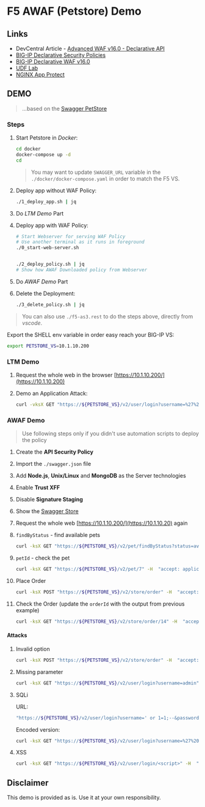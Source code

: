 # F5 AWAF (Petstore) Demo

## Links
- DevCentral Article - [Advanced WAF v16.0 - Declarative API](https://devcentral.f5.com/s/articles/Advanced-WAF-v16-0-Declarative-API)
- [BIG-IP Declarative Security Policies](https://techdocs.f5.com/en-us/bigip-15-1-0/big-ip-declarative-security-policy.html)
- [BIG-IP Declarative WAF v16.0](https://clouddocs.f5.com/products/waf-declarative-policy/declarative_policy_v16_0_0.html)
- [UDF Lab](https://udf.f5.com/b/f7911998-b557-47b1-8228-1552aa985100)
- [NGINX App Protect](https://docs.nginx.com/nginx-app-protect/policy/)

## DEMO
> ...based on the [Swagger PetStore](https://petstore.swagger.io/#/)

### Steps
1. Start Petstore in *Docker*:
    ```bash
    cd docker
    docker-compose up -d
    cd
    ```
    > You may want to update `SWAGGER_URL` variable in the `./docker/docker-compose.yaml` in order to match the F5 VS.

2. Deploy app without WAF Policy:

    ```bash
    ./1_deploy_app.sh | jq
    ```

3. Do *LTM Demo* Part

4. Deploy app with WAF Policy:

    ```bash
    # Start Webserver for serving WAF Policy
    # Use another terminal as it runs in foreground
    ./0_start-web-server.sh
    
    
    ./2_deploy_policy.sh | jq
    # Show how AWAF Downloaded policy from Webserver
    ```

5. Do *AWAF Demo* Part

6. Delete the Deployment:
    ```bash
    ./3_delete_policy.sh | jq
    ```
> You can also use `./f5-as3.rest` to do the steps above, directly from _vscode_.

Export the SHELL env variable in order easy reach your BIG-IP VS:

```bash
export PETSTORE_VS=10.1.10.200
```



### LTM Demo

1. Request the whole web in the browser [https://10.1.10.200/](https://10.1.10.200)
1. Demo an Application Attack:

    ```bash
   curl -vksX GET "https://${PETSTORE_VS}/v2/user/login?username=%27%20or%201%3D1%3B--%26password%3Dtest" -H  "accept: application/json"
    ```

### AWAF Demo
> Use following steps only if you didn't use automation scripts to deploy the policy
1. Create the **API Security Policy**
1. Import the `./swagger.json` file
1. Add **Node.js**, **Unix/Linux** and **MongoDB** as the Server technologies
1. Enable **Trust XFF**
1. Disable **Signature Staging**
1. Show the [Swagger Store](https://petstore.swagger.io/#/)



1. Request the whole web [https://10.1.10.200/](https://10.1.10.20) again
1. `findByStatus` - find available pets

    ```bash
    curl -ksX GET "https://${PETSTORE_VS}/v2/pet/findByStatus?status=available" -H  "accept: application/json" | jq
    ```
1. `petId` - check the pet

    ```bash
    curl -ksX GET "https://${PETSTORE_VS}/v2/pet/7" -H  "accept: application/json" | jq
    ```

1. Place Order

    ```bash
    curl -ksX POST "https://${PETSTORE_VS}/v2/store/order" -H  "accept: application/json" -H  "Content-Type: application/json" -d "{  \"id\": 0,  \"petId\": 7,  \"quantity\": 1,  \"shipDate\": \"2020-08-18T10:10:30.747Z\",  \"status\": \"placed\",  \"complete\": true}" | jq
    ```

1. Check the Order (update the `orderId` with the output from previous example)

    ```bash
    curl -ksX GET "https://${PETSTORE_VS}/v2/store/order/14" -H  "accept: application/json" | jq
    ```

#### Attacks

1. Invalid option

    ```bash
    curl -ksX POST "https://${PETSTORE_VS}/v2/store/order" -H  "accept: application/json" -H  "Content-Type: application/json" -d "{  \"id\": 0,  \"petId\": 7,  \"quantity\": 1,  \"shipDate\": \"2020-08-18T10:10:30.747Z\",  \"status\": \"paid\",  \"complete\": true}" | jq
    ```

1. Missing parameter

    ```bash
    curl -ksX GET "https://${PETSTORE_VS}/v2/user/login?username=admin" -H  "accept: application/json" | jq
    ```

1. SQLi

    URL:
    ```bash
    "https://${PETSTORE_VS}/v2/user/login?username=' or 1=1;--&password=test"
    ```

    Encoded version:
    ```bash
    curl -ksX GET "https://${PETSTORE_VS}/v2/user/login?username=%27%20or%201%3D1%3B--%26password%3Dtest" -H  "accept: application/json" | jq
    ```

1. XSS

    ```bash
    curl -ksX GET "https://${PETSTORE_VS}/v2/user/login/<script>" -H  "accept: application/json" | jq
    ```


## Disclaimer

This demo is provided as is. Use it at your own responsibility.
